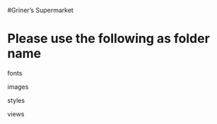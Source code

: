#Griner’s Supermarket

Please use the following as folder name
========================================

fonts

images

styles

views
